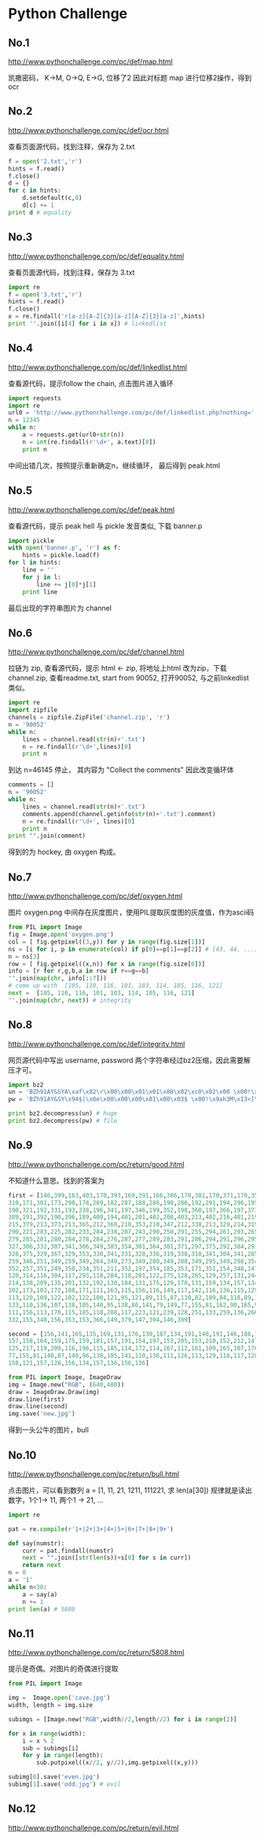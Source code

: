 Python Challenge
=================

No.1
----
http://www.pythonchallenge.com/pc/def/map.html

凯撒密码， K->M, O->Q, E->G, 位移了2
因此对标题 map 进行位移2操作，得到 ocr

No.2
----
http://www.pythonchallenge.com/pc/def/ocr.html

查看页面源代码，找到注释，保存为 2.txt
``` python
f = open('2.txt','r')
hints = f.read()
f.close()
d = {}
for c in hints:
    d.setdefault(c,0)
    d[c] += 1
print d # equality
```

No.3
----
http://www.pythonchallenge.com/pc/def/equality.html

查看页面源代码，找到注释，保存为 3.txt
``` python
import re
f = open('3.txt','r')
hints = f.read()
f.close()
x = re.findall('r[a-z][A-Z]{3}[a-z][A-Z]{3}[a-z]',hints)
print ''.join([i[4] for i in x]) # linkedlist
```

No.4
----
http://www.pythonchallenge.com/pc/def/linkedlist.html

查看源代码，提示follow the chain, 点击图片进入循环
``` python
import requests
import re
url0 = 'http://www.pythonchallenge.com/pc/def/linkedlist.php?nothing='
n = 12345
while n:
    a = requests.get(url0+str(n))
    n = int(re.findall(r'\d+', a.text)[0])
    print n
```
中间出错几次，按照提示重新确定n，继续循环， 最后得到 peak.html

No.5
-----
http://www.pythonchallenge.com/pc/def/peak.html

查看源代码，提示 peak hell 与 pickle 发音类似, 下载 banner.p
``` python
import pickle
with open('banner.p', 'r') as f:
    hints = pickle.load(f)
for l in hints:
    line = ''
    for j in l:
        line += j[0]*j[1]
    print line
```
最后出现的字符串图片为 channel

No.6
-----
http://www.pythonchallenge.com/pc/def/channel.html

拉链为 zip, 查看源代码，提示 html <- zip, 将地址上html 改为zip，下载
channel.zip, 查看readme.txt, start from 90052, 打开90052, 与之前linkedlist类似。
``` python
import re
import zipfile
channels = zipfile.ZipFile('channel.zip', 'r')
n = '90052'
while n:
    lines = channel.read(str(n)+'.txt')
    n = re.findall(r'\d+',lines)[0]
    print n
```
到达 n=46145 停止， 其内容为 "Collect the comments"
因此改变循环体
``` python
comments = []
n = '90052'
while n:
    lines = channel.read(str(n)+'.txt')
    comments.append(channel.getinfo(str(n)+'.txt').comment)
    n = re.findall(r'\d+', lines)[0]
    print n
print "".join(comment)
```
得到的为 hockey, 由 oxygen 构成。

No.7
----
http://www.pythonchallenge.com/pc/def/oxygen.html

图片 oxygen.png 中间存在灰度图片，使用PIL提取灰度图的灰度值，作为ascii码
``` python
from PIL import Image
fig = Image.open('oxygen.png')
col = [ fig.getpixel((3,y)) for y in range(fig.size[1])]
ns = [i for i, p in enumerate(col) if p[0]==p[1]==p[2]] # [43, 44, ..., 51]
n = ns[3]
row = [ fig.getpixel((x,n)) for x in range(fig.size[0])]
info = [r for r,g,b,a in row if r==g==b]
"".join(map(chr, info[::7]))
# come up with  [105, 110, 116, 101, 103, 114, 105, 116, 121]
next =  [105, 110, 116, 101, 103, 114, 105, 116, 121]
"".join(map(chr, next)) # integrity
```

No.8
----
http://www.pythonchallenge.com/pc/def/integrity.html

网页源代码中写出 username, password
两个字符串经过bz2压缩，因此需要解压才可。
```python
import bz2
un = 'BZh91AY&SYA\xaf\x82\r\x00\x00\x01\x01\x80\x02\xc0\x02\x00 \x00!\x9ah3M\x07<]\xc9\x14\xe1BA\x06\xbe\x084'
pw = 'BZh91AY&SY\x94$|\x0e\x00\x00\x00\x81\x00\x03$ \x00!\x9ah3M\x13<]\xc9\x14\xe1BBP\x91\xf08'

print bz2.decompress(un) # huge
print bz2.decompress(pw) # file
```

No.9
-----
http://www.pythonchallenge.com/pc/return/good.html

不知道什么意思。找到的答案为
``` python
first = [146,399,163,403,170,393,169,391,166,386,170,381,170,371,170,355,169,346,167,335,170,329,170,320,170,
310,171,301,173,290,178,289,182,287,188,286,190,286,192,291,194,296,195,305,194,307,191,312,190,316,
190,321,192,331,193,338,196,341,197,346,199,352,198,360,197,366,197,373,196,380,197,383,196,387,192,
389,191,392,190,396,189,400,194,401,201,402,208,403,213,402,216,401,219,397,219,393,216,390,215,385,
215,379,213,373,213,365,212,360,210,353,210,347,212,338,213,329,214,319,215,311,215,306,216,296,218,
290,221,283,225,282,233,284,238,287,243,290,250,291,255,294,261,293,265,291,271,291,273,289,278,287,
279,285,281,280,284,278,284,276,287,277,289,283,291,286,294,291,296,295,299,300,301,304,304,320,305,
327,306,332,307,341,306,349,303,354,301,364,301,371,297,375,292,384,291,386,302,393,324,391,333,387,
328,375,329,367,329,353,330,341,331,328,336,319,338,310,341,304,341,285,341,278,343,269,344,262,346,
259,346,251,349,259,349,264,349,273,349,280,349,288,349,295,349,298,354,293,356,286,354,279,352,268,
352,257,351,249,350,234,351,211,352,197,354,185,353,171,351,154,348,147,342,137,339,132,330,122,327,
120,314,116,304,117,293,118,284,118,281,122,275,128,265,129,257,131,244,133,239,134,228,136,221,137,
214,138,209,135,201,132,192,130,184,131,175,129,170,131,159,134,157,134,160,130,170,125,176,114,176,
102,173,103,172,108,171,111,163,115,156,116,149,117,142,116,136,115,129,115,124,115,120,115,115,117,
113,120,109,122,102,122,100,121,95,121,89,115,87,110,82,109,84,118,89,123,93,129,100,130,108,132,110,
133,110,136,107,138,105,140,95,138,86,141,79,149,77,155,81,162,90,165,97,167,99,171,109,171,107,161,
111,156,113,170,115,185,118,208,117,223,121,239,128,251,133,259,136,266,139,276,143,290,148,310,151,
332,155,348,156,353,153,366,149,379,147,394,146,399]

second = [156,141,165,135,169,131,176,130,187,134,191,140,191,146,186,150,179,155,175,157,168,157,163,157,159,
157,158,164,159,175,159,181,157,191,154,197,153,205,153,210,152,212,147,215,146,218,143,220,132,220,
125,217,119,209,116,196,115,185,114,172,114,167,112,161,109,165,107,170,99,171,97,167,89,164,81,162,
77,155,81,148,87,140,96,138,105,141,110,136,111,126,113,129,118,117,128,114,137,115,146,114,155,115,
158,121,157,128,156,134,157,136,156,136]

from PIL import Image, ImageDraw
img = Image.new("RGB", (640,480))
draw = ImageDraw.Draw(img)
draw.line(first)
draw.line(second)
img.save('new.jpg')
```
得到一头公牛的图片，bull

No.10
-----
http://www.pythonchallenge.com/pc/return/bull.html

点击图片，可以看到数列 a = [1, 11, 21, 1211, 111221,
求 len(a[30])
规律就是读出数字，1个1-> 11, 两个1 -> 21, ...

``` python
import re

pat = re.compile(r'1+|2+|3+|4+|5+|6+|7+|8+|9+')

def say(numstr):
    curr = pat.findall(numstr)
    next = "".join([str(len(s))+s[0] for s in curr])
    return next
n = 0
a = '1'
while n<30:
    a = say(a)
    n += 1
print len(a) # 5808
```

No.11
------
http://www.pythonchallenge.com/pc/return/5808.html

提示是奇偶。对图片的奇偶进行提取
``` python
from PIL import Image

img =  Image.open('cave.jpg')
width, length = img.size

subimgs = [Image.new("RGB",width//2,length//2) for i in range(2)]

for x in range(width):
    i = x % 2
    sub = subimgs[i]
    for y in range(length):
        sub.putpixel((x//2, y//2),img.getpixel((x,y)))

subimg[0].save('even.jpg')
subimg[1].save('odd.jpg') # evil
```

No.12
-----
http://www.pythonchallenge.com/pc/return/evil.html
